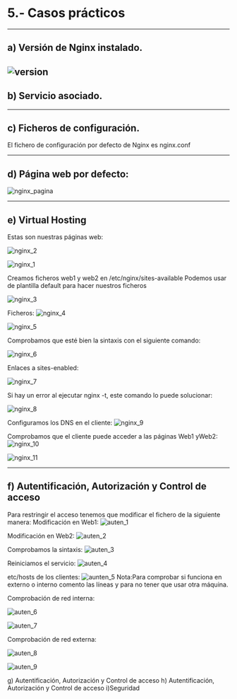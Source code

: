 # 5.- Casos prácticos
----------------------------------------------
## a) Versión de Nginx instalado.
![version](https://i.ibb.co/KGx4SXf/version-nginx.png)
------------------------------------

## b) Servicio asociado.
----------------------------------------

c) Ficheros de configuración.
-------------------------------------------

El fichero de configuración por defecto de Nginx es nginx.conf

---------------------------------------------
## d) Página web por defecto:
![nginx_pagina](https://i.ibb.co/Y8tt6Wq/pagina-web.png)

---------------------------------------------------

## e) Virtual Hosting
Estas son nuestras páginas web:

![nginx_2](https://i.ibb.co/jrRLjxF/2.png)


![nginx_1](https://i.ibb.co/wWQCbdP/1.png)

Creamos ficheros web1 y web2 en /etc/nginx/sites-available
Podemos usar de plantilla default para hacer nuestros ficheros

![nginx_3](https://i.ibb.co/16YTvkn/3.png)

Ficheros:
![nginx_4](https://i.ibb.co/jy73vGv/4.png)

![nginx_5](https://i.ibb.co/HpMZc0j/5.png)

Comprobamos que esté bien la sintaxis con el siguiente comando:

![nginx_6](https://i.ibb.co/P6VkVMh/6.png)

Enlaces a sites-enabled:

![nginx_7](https://i.ibb.co/Fmqzhxp/7.png)

Si hay un error al ejecutar nginx -t, este comando lo puede solucionar:

![nginx_8](https://i.ibb.co/FsbTfJ1/8.png)

Configuramos los DNS en el cliente:
![nginx_9](https://i.ibb.co/9ZhdkKV/9.png)

Comprobamos que el cliente puede acceder a las páginas Web1 yWeb2:
![nginx_10](https://i.ibb.co/pxYYmk9/10.png)

![nginx_11](https://i.ibb.co/2MrXVv8/11.png)

------------------------------------------------------

## f) Autentificación, Autorización y Control de acceso
Para restringir el acceso tenemos que modificar el fichero de la siguiente manera:
Modificación en Web1:
![auten_1](https://i.ibb.co/qkxy5wd/auten1.png)

Modificación en Web2:
![auten_2](https://i.ibb.co/kycjHZy/auten2.png)

Comprobamos la sintaxis:
![auten_3](https://i.ibb.co/sVvs26F/auten3.png)

Reiniciamos el servicio:
![auten_4](https://i.ibb.co/Chcvgsq/auten4.png)

etc/hosts de los clientes:
![aunten_5](https://i.ibb.co/jyBMssS/auten5.png)
Nota:Para comprobar si funciona en externo o interno comento las líneas y para no tener que usar otra máquina.

Comprobación de red interna:

![auten_6](https://i.ibb.co/qR5C83k/auten6.png)

![auten_7](https://i.ibb.co/xg16vZ6/auten7.png)


Comprobación de red externa:

![auten_8](https://i.ibb.co/zxYy3Ry/auten8.png)

![auten_9](https://i.ibb.co/VSnvGrp/auten9.png)


g) Autentificación, Autorización y Control de acceso
h) Autentificación, Autorización y Control de acceso
i)Seguridad
